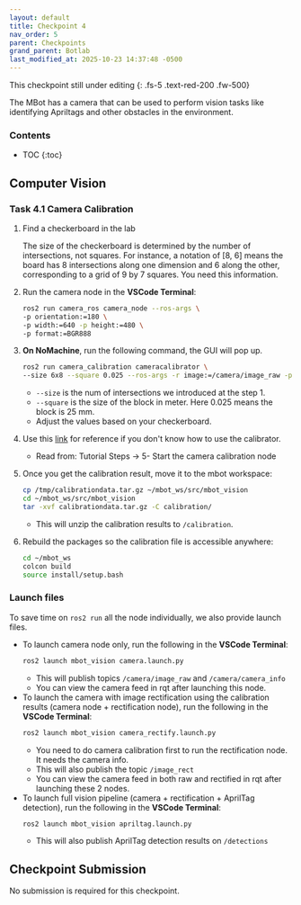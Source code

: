 ```yaml
---
layout: default
title: Checkpoint 4
nav_order: 5
parent: Checkpoints
grand_parent: Botlab
last_modified_at: 2025-10-23 14:37:48 -0500
---
```

This checkpoint still under editing
{: .fs-5 .text-red-200 .fw-500}

The MBot has a camera that can be used to perform vision tasks like identifying Apriltags and other obstacles in the environment.

### Contents
* TOC
{:toc}

## Computer Vision
### Task 4.1 Camera Calibration

1. Find a checkerboard in the lab

    The size of the checkerboard is determined by the number of intersections, not squares. For instance, a notation of [8, 6] means the board has 8 intersections along one dimension and 6 along the other, corresponding to a grid of 9 by 7 squares. You need this information.
2. Run the camera node in the **VSCode Terminal**:
    ```bash
    ros2 run camera_ros camera_node --ros-args \
    -p orientation:=180 \
    -p width:=640 -p height:=480 \
    -p format:=BGR888
    ```
3. **On NoMachine**, run the following command, the GUI will pop up.
    ```bash
    ros2 run camera_calibration cameracalibrator \
    --size 6x8 --square 0.025 --ros-args -r image:=/camera/image_raw -p camera:=/camera
    ```
    - `--size` is the num of intersections we introduced at the step 1.
    - `--square` is the size of the block in meter. Here 0.025 means the block is 25 mm.
    - Adjust the values based on your checkerboard.
4. Use this [link](https://docs.nav2.org/tutorials/docs/camera_calibration.html#tutorial-steps) for reference if you don't know how to use the calibrator.
    - Read from: Tutorial Steps -> 5- Start the camera calibration node
5. Once you get the calibration result, move it to the mbot workspace:
    ```bash
    cp /tmp/calibrationdata.tar.gz ~/mbot_ws/src/mbot_vision
    cd ~/mbot_ws/src/mbot_vision
    tar -xvf calibrationdata.tar.gz -C calibration/
    ```
    - This will unzip the calibration results to `/calibration`.
6. Rebuild the packages so the calibration file is accessible anywhere:
    ```bash
    cd ~/mbot_ws
    colcon build
    source install/setup.bash
    ```

### Launch files

To save time on `ros2 run` all the node individually, we also provide launch files.

- To launch camera node only, run the following in the **VSCode Terminal**:
    ```bash
    ros2 launch mbot_vision camera.launch.py
    ```
    - This will publish topics `/camera/image_raw` and `/camera/camera_info`
    - You can view the camera feed in rqt after launching this node.
- To launch the camera with image rectification using the calibration results (camera node + rectification node), run the following in the **VSCode Terminal**:
    ```bash
    ros2 launch mbot_vision camera_rectify.launch.py
    ```
    - You need to do camera calibration first to run the rectification node. It needs the camera info.
    - This will also publish the topic `/image_rect`
    - You can view the camera feed in both raw and rectified in rqt after launching these 2 nodes.
- To launch full vision pipeline (camera + rectification + AprilTag detection), run the following in the **VSCode Terminal**:
    ```bash
    ros2 launch mbot_vision apriltag.launch.py
    ```
    - This will also publish AprilTag detection results on `/detections`


## Checkpoint Submission
No submission is required for this checkpoint.